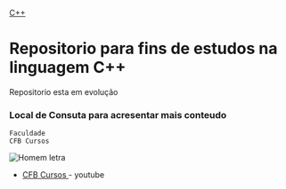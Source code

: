 [C++](https://external-content.duckduckgo.com/iu/?u=https%3A%2F%2F0ebdc219a6018a0b4949-5cd5d2f3f64eaf0eb4e05aee819f5378.ssl.cf5.rackcdn.com%2Fcpp.png&f=1&nofb=1)
# Repositorio para fins de estudos na linguagem C++

Repositorio esta em evolução

### Local de Consuta para acresentar mais conteudo
```
Faculdade 
CFB Cursos 
```
![Homem letra](https://github.com/professorjosedeassis/Linguagem-C/blob/master/homem%20letra.gif)

* [CFB Cursos ](https://www.youtube.com/playlist?list=PLx4x_zx8csUjczg1qPHavU1vw1IkBcm40) - youtube
